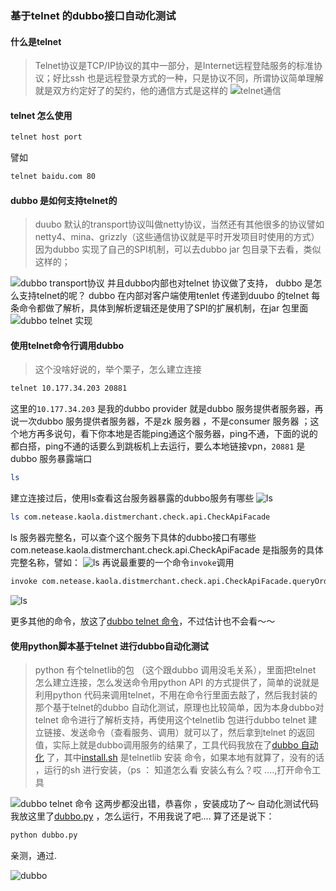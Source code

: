 ###	基于telnet 的dubbo接口自动化测试 
####	什么是telnet
>Telnet协议是TCP/IP协议的其中一部分，是Internet远程登陆服务的标准协议；好比ssh 也是远程登录方式的一种，只是协议不同，所谓协议简单理解就是双方约定好了的契约，他的通信方式是这样的
![telnet通信](https://gss3.bdstatic.com/7Po3dSag_xI4khGkpoWK1HF6hhy/baike/c0%3Dbaike72%2C5%2C5%2C72%2C24/sign=ab66ce1e1bd8bc3ed2050e98e3e2cd7b/a08b87d6277f9e2fc0ef662c1d30e924b899f338.jpg)

####	telnet 怎么使用
```bash
telnet host port
```
譬如
```bash
telnet baidu.com 80
```
####	dubbo 是如何支持telnet的
>duubo 默认的transport协议叫做netty协议，当然还有其他很多的协议譬如netty4、mina、grizzly（这些通信协议就是平时开发项目时使用的方式）因为dubbo 实现了自己的SPI机制，可以去dubbo jar 包目录下去看，类似这样的；

![dubbo transport协议](https://haitao.nos.netease.com/d5a07510-2cf0-4ccb-9539-486c8f04092c_1908_824.png)
并且dubbo内部也对telnet 协议做了支持， dubbo 是怎么支持telnet的呢？
dubbo 在内部对客户端使用tenlet 传递到duubo 的telnet 每条命令都做了解析，具体到解析逻辑还是使用了SPI的扩展机制，在jar 包里面
![dubbo  telnet 实现](https://haitao.nos.netease.com/f332fbd7-080f-4d4d-8b52-a17f47664c26_2222_630.png)

####	使用telnet命令行调用dubbo
>这个没啥好说的，举个栗子，怎么建立连接
```bash
telnet 10.177.34.203 20881
```
这里的`10.177.34.203` 是我的dubbo provider 就是dubbo 服务提供者服务器，再说一次dubbo 服务提供者服务器，不是zk 服务器 ，不是consumer 服务器 ；这个地方再多说句，看下你本地是否能ping通这个服务器，ping不通，下面的说的都白搭，ping不通的话要么到跳板机上去运行，要么本地链接vpn，`20881`  是dubbo 服务暴露端口

```bash
ls
```
建立连接过后，使用ls查看这台服务器暴露的dubbo服务有哪些
![ls](https://haitao.nos.netease.com/bb6059cc-3260-44cc-9ef9-49ffccd93e37_2578_902.png)
```bash
ls com.netease.kaola.distmerchant.check.api.CheckApiFacade
```
ls  服务器完整名，可以查个这个服务下具体的dubbo接口有哪些
com.netease.kaola.distmerchant.check.api.CheckApiFacade 是指服务的具体完整名称，譬如：
![ls](https://haitao.nos.netease.com/b1a71300-f490-43ba-ad6a-c3af3b0c3a24_1998_346.png)
再说最重要的一个命令`invoke`调用

```bash
invoke com.netease.kaola.distmerchant.check.api.CheckApiFacade.queryOrderByOrderId("2018070419130000702273913")
```
![ls](https://haitao.nos.netease.com/107030aa-d110-4012-b2cb-df4840b0d062_2878_372.png)

更多其他的命令，放这了[dubbo telnet 命令](http://alibaba.github.io/dubbo-doc-static/Telnet+Command+Reference-zh-showComments=true&showCommentArea=true.htm)，不过估计也不会看～～

####	使用python脚本基于telnet 进行dubbo自动化测试
>python 有个telnetlib的包 （这个跟dubbo 调用没毛关系），里面把telnet 怎么建立连接，怎么发送命令用python API 的方式提供了，简单的说就是利用python 代码来调用telnet，不用在命令行里面去敲了，然后我封装的那个基于telnet的dubbo 自动化测试，原理也比较简单，因为本身dubbo对telnet 命令进行了解析支持，再使用这个telnetlib 包进行dubbo telnet 建立链接、发送命令（查看服务、调用）就可以了，然后拿到telnet 的返回值，实际上就是dubbo调用服务的结果了，工具代码我放在了[dubbo 自动化](https://github.com/leijiang/qa/tree/master/dubbo) 了，其中[install.sh](https://github.com/leijiang/qa/tree/master/dubbo/install.sh) 是telnetlib 安装 命令，如果本地有就算了，没有的话 ，运行的sh 进行安装，（ps ： 知道怎么看 安装么有么？哎 ....,打开命令工具

![dubbo telnet 命令](https://haitao.nos.netease.com/f3c995cf-69c1-4485-a723-5b0978a4d421_2874_396.png)
这两步都没出错，恭喜你 ，安装成功了～
自动化测试代码我放这里了[dubbo.py](https://github.com/leijiang/qa/tree/master/dubbo/dubbo.py) ，怎么运行，不用我说了吧.... 算了还是说下：
```bash
python dubbo.py
```
亲测，通过.

![dubbo](https://haitao.nos.netease.com/171ed9bd-aa8c-4147-80d7-f3510de8b849_2878_406.png)







